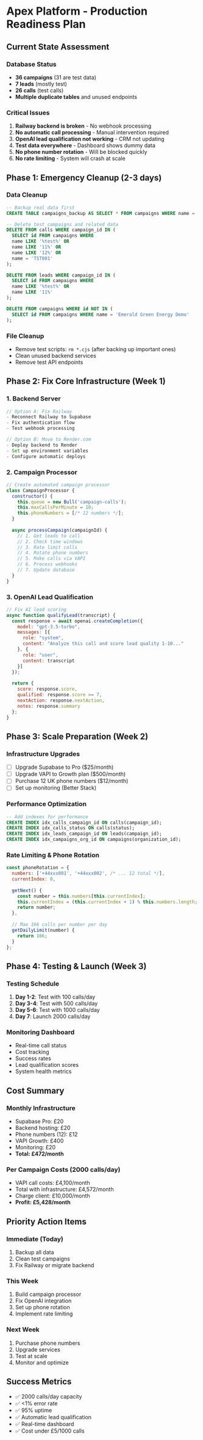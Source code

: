 # Apex Platform - Production Readiness Plan

## Current State Assessment

### Database Status
- **36 campaigns** (31 are test data)
- **7 leads** (mostly test)
- **26 calls** (test calls)
- **Multiple duplicate tables** and unused endpoints

### Critical Issues
1. **Railway backend is broken** - No webhook processing
2. **No automatic call processing** - Manual intervention required
3. **OpenAI lead qualification not working** - CRM not updating
4. **Test data everywhere** - Dashboard shows dummy data
5. **No phone number rotation** - Will be blocked quickly
6. **No rate limiting** - System will crash at scale

## Phase 1: Emergency Cleanup (2-3 days)

### Data Cleanup
```sql
-- Backup real data first
CREATE TABLE campaigns_backup AS SELECT * FROM campaigns WHERE name = 'Emerald Green Energy Demo';

-- Delete test campaigns and related data
DELETE FROM calls WHERE campaign_id IN (
  SELECT id FROM campaigns WHERE 
  name LIKE '%test%' OR 
  name LIKE '11%' OR 
  name LIKE '12%' OR
  name = 'TST001'
);

DELETE FROM leads WHERE campaign_id IN (
  SELECT id FROM campaigns WHERE 
  name LIKE '%test%' OR 
  name LIKE '11%'
);

DELETE FROM campaigns WHERE id NOT IN (
  SELECT id FROM campaigns WHERE name = 'Emerald Green Energy Demo'
);
```

### File Cleanup
- Remove test scripts: `rm *.cjs` (after backing up important ones)
- Clean unused backend services
- Remove test API endpoints

## Phase 2: Fix Core Infrastructure (Week 1)

### 1. Backend Server
```javascript
// Option A: Fix Railway
- Reconnect Railway to Supabase
- Fix authentication flow
- Test webhook processing

// Option B: Move to Render.com
- Deploy backend to Render
- Set up environment variables
- Configure automatic deploys
```

### 2. Campaign Processor
```javascript
// Create automated campaign processor
class CampaignProcessor {
  constructor() {
    this.queue = new Bull('campaign-calls');
    this.maxCallsPerMinute = 10;
    this.phoneNumbers = [/* 12 numbers */];
  }
  
  async processCampaign(campaignId) {
    // 1. Get leads to call
    // 2. Check time windows
    // 3. Rate limit calls
    // 4. Rotate phone numbers
    // 5. Make calls via VAPI
    // 6. Process webhooks
    // 7. Update database
  }
}
```

### 3. OpenAI Lead Qualification
```javascript
// Fix AI lead scoring
async function qualifyLead(transcript) {
  const response = await openai.createCompletion({
    model: "gpt-3.5-turbo",
    messages: [{
      role: "system",
      content: "Analyze this call and score lead quality 1-10..."
    }, {
      role: "user",
      content: transcript
    }]
  });
  
  return {
    score: response.score,
    qualified: response.score >= 7,
    nextAction: response.nextAction,
    notes: response.summary
  };
}
```

## Phase 3: Scale Preparation (Week 2)

### Infrastructure Upgrades
- [ ] Upgrade Supabase to Pro ($25/month)
- [ ] Upgrade VAPI to Growth plan ($500/month)
- [ ] Purchase 12 UK phone numbers ($12/month)
- [ ] Set up monitoring (Better Stack)

### Performance Optimization
```sql
-- Add indexes for performance
CREATE INDEX idx_calls_campaign_id ON calls(campaign_id);
CREATE INDEX idx_calls_status ON calls(status);
CREATE INDEX idx_leads_campaign_id ON leads(campaign_id);
CREATE INDEX idx_campaigns_org_id ON campaigns(organization_id);
```

### Rate Limiting & Phone Rotation
```javascript
const phoneRotation = {
  numbers: ['+44xxx001', '+44xxx002', /* ... 12 total */],
  currentIndex: 0,
  
  getNext() {
    const number = this.numbers[this.currentIndex];
    this.currentIndex = (this.currentIndex + 1) % this.numbers.length;
    return number;
  },
  
  // Max 166 calls per number per day
  getDailyLimit(number) {
    return 166;
  }
};
```

## Phase 4: Testing & Launch (Week 3)

### Testing Schedule
1. **Day 1-2**: Test with 100 calls/day
2. **Day 3-4**: Test with 500 calls/day
3. **Day 5-6**: Test with 1000 calls/day
4. **Day 7**: Launch 2000 calls/day

### Monitoring Dashboard
- Real-time call status
- Cost tracking
- Success rates
- Lead qualification scores
- System health metrics

## Cost Summary

### Monthly Infrastructure
- Supabase Pro: £20
- Backend hosting: £20
- Phone numbers (12): £12
- VAPI Growth: £400
- Monitoring: £20
- **Total: £472/month**

### Per Campaign Costs (2000 calls/day)
- VAPI call costs: £4,100/month
- Total with infrastructure: £4,572/month
- Charge client: £10,000/month
- **Profit: £5,428/month**

## Priority Action Items

### Immediate (Today)
1. Backup all data
2. Clean test campaigns
3. Fix Railway or migrate backend

### This Week
1. Build campaign processor
2. Fix OpenAI integration
3. Set up phone rotation
4. Implement rate limiting

### Next Week
1. Purchase phone numbers
2. Upgrade services
3. Test at scale
4. Monitor and optimize

## Success Metrics
- ✅ 2000 calls/day capacity
- ✅ <1% error rate
- ✅ 95% uptime
- ✅ Automatic lead qualification
- ✅ Real-time dashboard
- ✅ Cost under £5/1000 calls